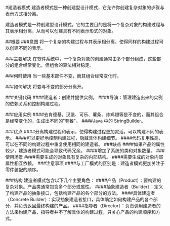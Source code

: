 #建造者模式
建造者模式是一种创建型设计模式，它允许你创建复杂对象的步骤与表示方式相分离。

建造者模式是一种创建型设计模式，它的主要目的是将一个复杂对象的构建过程与其表示相分离，从而可以创建具有不同表示形式的对象。

##概要
###意图
将一个复杂的构建过程与其表示相分离，使得同样的构建过程可以创建不同的表示。

###主要解决
在软件系统中，一个复杂对象的创建通常由多个部分组成，这些部分的组合经常变化，但组合的算法相对稳定。

###何时使用
当一些基本部件不变，而其组合经常变化时。

###如何解决
将变与不变的部分分离开。

###关键代码
####建造者：创建并提供实例。
####导演：管理建造出来的实例的依赖关系和控制构建过程。

###应用实例
####去肯德基，汉堡、可乐、薯条、炸鸡翅等是不变的，而其组合是经常变化的，生成出不同的"套餐"。
####Java 中的 StringBuilder。

###优点
####分离构建过程和表示，使得构建过程更加灵活，可以构建不同的表示。
####可以更好地控制构建过程，隐藏具体构建细节。
####代码复用性高，可以在不同的构建过程中重复使用相同的建造者。
###缺点
####如果产品的属性较少，建造者模式可能会导致代码冗余。
####增加了系统的类和对象数量。
###使用场景
####需要生成的对象具有复杂的内部结构。
####需要生成的对象内部属性相互依赖。
###注意事项
####与工厂模式的区别是：建造者模式更加关注于零件装配的顺序。

###结构
建造者模式包含以下几个主要角色：
####产品（Product）：要构建的复杂对象。产品类通常包含多个部分或属性。
####抽象建造者（Builder）：定义了构建产品的抽象接口，包括构建产品的各个部分的方法。
####具体建造者（Concrete Builder）：实现抽象建造者接口，具体确定如何构建产品的各个部分，并负责返回最终构建的产品。
####指导者（Director）：负责调用建造者的方法来构建产品，指导者并不了解具体的构建过程，只关心产品的构建顺序和方式。